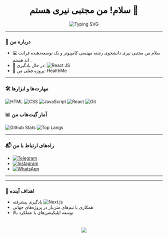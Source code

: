 <h1 align="center">سلام! من مجتبی نیری هستم 👋</h1>
<p align="center">
  <img src="https://readme-typing-svg.demolab.com?font=Fira+Code&size=22&pause=1000&color=36BCF7&width=435&lines=توسعه‌دهنده+وب+و+نرم‌افزار+;عاشق+یادگیری+و+چالش‌های+جدید;حل+مسائل+و+ساخت+ابزارهای+کاربردی" alt="Typing SVG" />
</p>

---

### 📌 درباره من
- 💻  سلام من مجتبی نیری دانشجوی رشته مهنسی کامپیوتر و یک توسعه‌دهنده فرانت اند هستم . 
- 🌱 در حال یادگیری: ![React JS](https://img.shields.io/badge/-React%20JS-61DAFB?style=for-the-badge&logo=react&logoColor=black)
- 🔭 پروژه فعلی من: HealthMe

---

### 🛠️ مهارت‌ها و ابزارها
![HTML](https://img.shields.io/badge/-HTML5-E34F26?style=for-the-badge&logo=html5&logoColor=white)
![CSS](https://img.shields.io/badge/-CSS-1572B6?style=for-the-badge&logo=css3&logoColor=white)
![JavaScript](https://img.shields.io/badge/-JavaScript-F7DF1E?style=for-the-badge&logo=javascript&logoColor=black)
![React](https://img.shields.io/badge/-React-61DAFB?style=for-the-badge&logo=react&logoColor=black)
![Git](https://img.shields.io/badge/-Git-F05032?style=for-the-badge&logo=git&logoColor=white)

### 📊 آمار گیت‌هاب من

![Github Stats](https://github-readme-stats.vercel.app/api?username=mojtaba-jsx&show_icons=true&hide_title=true&count_private=true&hide=prs&theme=radical&show_owner=true)
![Top Langs](https://github-readme-stats.vercel.app/api/top-langs/?username=mojtaba-jsx&layout=compact&theme=radical&langs_count=6)




---

### 📬 راه‌های ارتباط با من

- [![Telegram](https://img.shields.io/badge/-Telegram-0088CC?style=for-the-badge&logo=telegram&logoColor=white)](https://t.me/mojtaba_jsx)
- [![Instagram](https://img.shields.io/badge/-Instagram-E4405F?style=for-the-badge&logo=instagram&logoColor=white)](https://instagram.com/mojtaba.jsx)
- [![WhatsApp](https://img.shields.io/badge/-WhatsApp-25D366?style=for-the-badge&logo=whatsapp&logoColor=white)](https://wa.me/+989218750654)


---



---

### 🎯 اهداف آینده
- یادگیری پیشرفته ![Next.js](https://img.shields.io/badge/-Next.js-000000?style=for-the-badge&logo=next.js&logoColor=white)
- همکاری با تیم‌های متن‌باز در پروژه‌های جهانی
- توسعه اپلیکیشن‌های با عملکرد بالا

<h1 align="center">
  <img src="https://readme-typing-svg.demolab.com?font=Fira+Code&size=40&pause=1000&color=36BCF7&width=700&lines=%D8%AD%D8%AA%DB%8C%20%D8%A2%D9%86%D9%87%D8%A7%20%D8%B3%D8%AE%D9%86%20%D8%B2%D8%A8%D8%B1%DA%AF%20%D9%86%DA%AF%D9%88%D9%8F%D8%AF%2C%20%DA%A9%D8%B3%DB%8C%20%D8%A8%D8%AE%D9%88%D8%A7%D9%87%D8%AF%20%D8%A8%D8%B1%D8%A7%DB%8C%20%D9%88%D8%A7%D8%B1%D8%AF%20%D8%B4%D8%AF%D9%86%20%DA%A9%D8%A7%D8%B1%20%D8%AE%D9%88%D8%A8%20%D8%A8%DB%8C%DA%A9%D8%B1%D8%A7%D8%B1%D8%A7%D9%86%20%DA%A9%D9%87%20%D9%81%D8%B1%D9%85%D8%A7%DB%8C%D8%B4%20%D8%AE%D9%88%D8%A8%20%D9%86%D8%B3%D8%AA%D8%A7%D9%86%D8%AF">
</h1>

